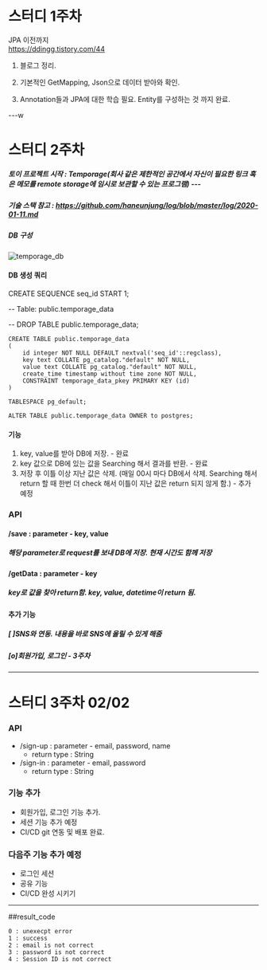 # 스터디 1주차

JPA 이전까지  
https://ddingg.tistory.com/44  

1. 블로그 정리.

2. 기본적인 GetMapping, Json으로 데이터 받아와 확인.

3. Annotation들과 JPA에 대한 학습 필요. Entity를 구성하는 것 까지 완료.

---w

# 스터디 2주차

##### 토이 프로젝트 시작 : Temporage(회사 같은 제한적인 공간에서 자신이 필요한 링크 혹은 메모를 remote storage에 임시로 보관할 수 있는 프로그램) ---
##### 기술 스택 참고 : https://github.com/haneunjung/log/blob/master/log/2020-01-11.md 
##### DB 구성  
![temporage_db](https://user-images.githubusercontent.com/29707967/72516191-9be4cd80-3894-11ea-8d1b-1f4ab56da826.png)

#### DB 생성 쿼리  
CREATE SEQUENCE seq_id START 1; 

-- Table: public.temporage_data

-- DROP TABLE public.temporage_data;
```
CREATE TABLE public.temporage_data   
(
    id integer NOT NULL DEFAULT nextval('seq_id'::regclass),
    key text COLLATE pg_catalog."default" NOT NULL,
    value text COLLATE pg_catalog."default" NOT NULL,
    create_time timestamp without time zone NOT NULL,
    CONSTRAINT temporage_data_pkey PRIMARY KEY (id)
)

TABLESPACE pg_default;

ALTER TABLE public.temporage_data OWNER to postgres;

```

#### 기능
1. key, value를 받아 DB에 저장. - 완료
2. key 값으로 DB에 있는 값을 Searching 해서 결과를 반환. - 완료
3. 저장 후 이틀 이상 지난 값은 삭제. (매일 00시 마다 DB에서 삭제. Searching 해서 return 할 때 한번 더 check 해서 이틀이 지난 값은 return 되지 않게 함.) - 추가 예정

### API
#### /save : parameter - key, value
##### 해당 parameter로 request를 보내 DB에 저장. 현재 시간도 함께 저장
#### /getData : parameter - key
##### key로 값을 찾아 return함. key, value, datetime이 return 됨.

#### 추가 기능
##### [ ]SNS와 연동. 내용을 바로 SNS에 올릴 수 있게 해줌
##### [o]회원가입, 로그인 - 3주차  

---

# 스터디 3주차 02/02
### API
- /sign-up : parameter - email, password, name 
    - return type : String 
- /sign-in : parameter - email, password 
    - return type : String

### **기능 추가**
- 회원가입, 로그인 기능 추가. 
- 세션 기능 추가 예정 
- CI/CD git 연동 및 배포 완료. 

### **다음주 기능 추가 예정**
- 로그인 세션
- 공유 기능
- CI/CD 완성 시키기

---

##result_code

```
0 : unexecpt error
1 : success
2 : email is not correct
3 : password is not correct
4 : Session ID is not correct 
```
